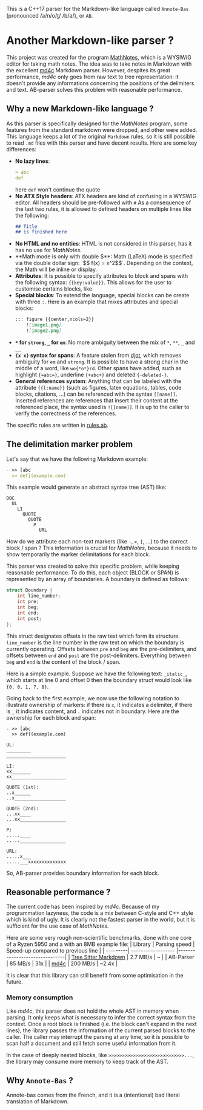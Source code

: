 This is a C++17 parser for the Markdown-like language called `Annote-Bas` (pronounced /a/n/o/t̪/ /b/a/), or `AB`. 

# Another Markdown-like parser ?

This project was created for the program [MathNotes](https://github.com/jokteur/MathNotes), which is a WYSIWIG editor for taking math notes. The idea was to take notes in Markdown with the excellent [md4c](https://github.com/mity/md4c) Markdown parser. However, despites its great performance, *md4c* only goes from raw text to tree representation: it doesn't provide any informations concerning the positions of the delimiters and text. AB-parser solves this problem
with reasonable performance.

## Why a new Markdown-like language ?
As this parser is specifically designed for the *MathNotes* program, some features from the standard markdown were dropped, and other were added. This language keeps a lot of the original `Markdown` rules, so it is still possible to read `.md` files with this parser and have decent results. Here are some key differences:

- **No lazy lines**:
  ```Markdown
  > abc
  def
  ```
  here `def` won't continue the quote
- **No ATX Style headers**:
  ATX headers are kind of confusing in a WYSWIG editor. All headers should be pre-followed with `#`
  As a consequence of the last two rules, it is allowed to defined headers on multiple lines like the following:
  ```Markdown
  ## Title
  ## is finished here
  ```
- **No HTML and no entities**:
  HTML is not considered in this parser, has it has no use for *MathNotes*.
- **Math mode is only with double $**:
  Math (LaTeX) mode is specified via the double dollar sign: `$$ f(x) = x^2$$`. Depending on the context, the Math will be inline or display.
- **Attributes**:
  It is possible to specify attributes to block and spans with the following syntax: `{{key:value}}`. This allows for the user to customise certains blocks, like
- **Special blocks**:
  To extend the language, special blocks can be create with three `:`. Here is an example that mixes attributes and special blocks:
  ```Markdown
  ::: figure {{center,ncols=2}}
      ![image1.png]
      ![image2.png]
  ```
- **`*` for `strong`, `_` for `em`**:
  No more ambiguity between the mix of `*`, `**`, `_` and `__`
- **`{x x}` syntax for spans**:
  A feature stolen from [djot](https://github.com/jgm/djot), which removes ambiguity for `em` and `strong`. It is possible to have a strong char in the middle of a word, like `wo{*o*}rd`. Other spans have added, such as highlight `{=abc=}`, underline `{+abc+}` and deleted `{-deleted-}`.
- **General references system**:
  Anything that can be labeled with the attribute `{{l:name}}` (such as figures, latex equations, tables, code blocks, citations, ...) can be referenced with the syntax `[[name]]`. Inserted references are references that insert their content at the referenced place, the syntax used is `![[name]]`. It is up to the caller to verify the correctness of the references.

The specific rules are written in [rules.ab](rules.ab).

## The delimitation marker problem
Let's say that we have the following Markdown example:

```Markdown
- >> [abc
  >> def](example.com)
```

This example would generate an abstract syntax tree (AST) like:
```
DOC
  UL
    LI
      QUOTE
        QUOTE
          P
            URL
```

How do we attribute each non-text markers (like `-`, `>`, `[`, ...) to the correct block / span ? This information is crucial for *MathNotes*, because it needs to show temporarily the marker delimitations for each block.

This parser was created to solve this specific problem, while keeping reasonable performance. To do this, each object (BLOCK or SPAN) is represented by an array of boundaries. A boundary is defined as follows:

```C++
struct Boundary {
    int line_number;
    int pre;
    int beg;
    int end;
    int post;
};
```

This struct designates offsets in the raw text which form its structure. `line_number` is the line number in the raw text on which the boundary is currently operating. Offsets between `pre` and `beg` are the  pre-delimiters, and offsets between `end` and `post` are the post-delimiters. Everything between `beg` and `end` is the content of the block / span.

Here is a simple example. Suppose we have the following text: `_italic_`, which starts at line 0 and offset 0 then the boundary struct would look like `{0, 0, 1, 7, 8}`.

Going back to the first example, we now use the following notation to illustrate ownership of markers: if there is `x`, it indicates a delimiter, if there is `_` it indicates content, and `.` indicates not in boundary. Here are the ownership for each block and span:

```
- >> [abc
  >> def](example.com)

UL:
_________
______________________

LI:
xx_______
xx____________________

QUOTE (1st):
..x______
..x___________________

QUOTE (2nd):
...xx____
...xx_________________

P:
.....____
....._________________

URL:
.....x___
.....___xxxxxxxxxxxxxx
```

So, AB-parser provides boundary information for each block. 

## Reasonable performance ?

The current code has been inspired by *md4c*. Because of my programmation lazyness, the code is a mix between C-style and C++ style which is kind of ugly. It is clearly not the fastest parser in the world, but it is sufficient for the use case of *MathNotes*. 

Here are some very rough non-scientific benchmarks, done with one core of a Ryzen 5950 and a with  an 8MB example file:
| Library  | Parsing speed      | Speed-up compared to previous line |
| ---------| ------------------ |-------------------------------|
| [Tree Sitter Markdown](https://github.com/MDeiml/tree-sitter-markdown/)  | 2.7 MB/s  | ~ |
| AB-Parser  | 85 MB/s  | 31x |
| [md4c](https://github.com/mity/md4c) | 200 MB/s | ~2.4x |

It is clear that this library can still benefit from some optimisation in the future.

### Memory consumption
Like *md4c*, this parser does not hold the whole AST in memory when parsing. It only keeps what
is necessary to infer the correct syntax from the context. Once a root block is finished (i.e. the block can't expand in the next lines), the library passes the information of the current parsed blocks to the caller. The caller may interrupt the parsing at any time, so it is possible to scan half a document and still fetch some useful information from it.

In the case of deeply nested blocks, like `>>>>>>>>>>>>>>>>>>>>>>>>>>>>...`, the library may consume more memory to keep track of the AST.

## Why `Annote-Bas` ?
Annote-bas comes from the French, and it is a (intentional) bad literal translation of Markdown.
